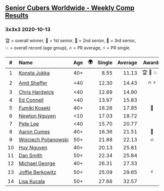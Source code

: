 <style>table {white-space: nowrap;}</style>
<link rel="stylesheet" type="text/css" href="/scw-comp/css/flags.css" />

## [Senior Cubers Worldwide - Weekly Comp Results](/scw-comp/results/)
### 3x3x3 2020-10-13

<span style="white-space: nowrap;">🏆 = overall winner</span>, <span style="white-space: nowrap;">🥇 = 1st senior</span>, <span style="white-space: nowrap;">🥈 = 2nd senior</span>, <span style="white-space: nowrap;">🥉 = 3rd senior</span>, <span style="white-space: nowrap;">💥 = overall record (age group)</span>, <span style="white-space: nowrap;">🔥 = PR average</span>, <span style="white-space: nowrap;">⚡ = PR single</span>.

| # | Name | Age | 🌍 | Single | Average | Awards | Solve 1 | Solve 2 | Solve 3 | Solve 4 | Solve 5 | Video |
| :--: | :-- | :--: | :--: | --: | --: | :--: | --: | --: | --: | --: | --: | :-- |
| 1 | [Konsta Jukka](../../persons/konsta_jukka/333.md) | 40+ | <i class="flag flag-FI" /> | 8.55 | 11.13 | 🏆 🥇 💥 ⚡ | 12.33 | 8.55 | 10.21 | 11.99 | 11.19 | [Desktop](https://www.facebook.com/events/2855876438029747/permalink/2860691557548235) / [Mobile](https://m.facebook.com/events/2855876438029747?view=permalink&id=2860691557548235) |
| 2 | [Amit Sheffer](../../persons/amit_sheffer/333.md) | <40 | <i class="flag flag-IL" /> | 12.30 | 14.43 | 🔥 ⚡ | 12.88 | 12.30 | 12.94 | 17.47 | 21.43 | [Desktop](https://www.facebook.com/593312407/videos/10158035219592408) / [Mobile](https://m.facebook.com/593312407/videos/10158035219592408) |
| 3 | [Chris Hardwick](../../persons/chris_hardwick/333.md) | <40 | <i class="flag flag-US" /> | 12.69 | 14.90 |  | 14.14 | 12.69 | 15.98 | 15.88 | 14.68 | [Desktop](https://www.facebook.com/events/2855876438029747/permalink/2859796960971028) / [Mobile](https://m.facebook.com/events/2855876438029747?view=permalink&id=2859796960971028) |
| 4 | [Ed Connell](../../persons/ed_connell/333.md) | <40 | <i class="flag flag-IE" /> | 13.97 | 15.83 |  | 16.19 | 13.97 | 15.07 | 19.75 | 16.23 | [Desktop](https://www.facebook.com/events/2855876438029747/permalink/2862401984043859) / [Mobile](https://m.facebook.com/events/2855876438029747?view=permalink&id=2862401984043859) |
| 5 | [Fumiki Koseki](../../persons/fumiki_koseki/333.md) | 40+ | <i class="flag flag-JP" /> | 16.26 | 17.85 | 🥈 | 18.52 | 17.14 | 18.49 | 16.26 | 17.91 | [Desktop](https://www.facebook.com/events/2855876438029747/permalink/2863140157303375) / [Mobile](https://m.facebook.com/events/2855876438029747?view=permalink&id=2863140157303375) |
| 6 | [Newton Nguyen](../../persons/newton_nguyen/333.md) | <10 | <i class="flag flag-CA" /> | 17.03 | 18.72 |  | 19.85 | 17.49 | 20.69 | 17.03 | 18.81 | [Desktop](https://www.facebook.com/events/2855876438029747/permalink/2860923674191690) / [Mobile](https://m.facebook.com/events/2855876438029747?view=permalink&id=2860923674191690) |
| 7 | [Pete Lee](../../persons/pete_lee/333.md) | <40 | <i class="flag flag-GB" /> | 15.70 | 20.77 |  | 21.18 | 19.57 | 21.56 | 15.70 | 22.09 | [Desktop](https://www.facebook.com/events/2855876438029747/permalink/2861716984112359) / [Mobile](https://m.facebook.com/events/2855876438029747?view=permalink&id=2861716984112359) |
| 8 | [Aaron Cumes](../../persons/aaron_cumes/333.md) | 40+ | <i class="flag flag-GB" /> | 16.36 | 21.51 | 🥉 | 16.36 | 18.12 | 27.65 | 25.06 | 21.36 | [Desktop](https://www.facebook.com/events/2855876438029747/permalink/2857223914561666) / [Mobile](https://m.facebook.com/events/2855876438029747?view=permalink&id=2857223914561666) |
| 9 | [Wojciech Poljanowski](../../persons/wojciech_poljanowski/333.md) | 50+ | <i class="flag flag-PL" /> | 21.88 | 22.13 | 🔥 | 22.44 | 21.88 | 21.90 | 22.04 | 22.66 | [Desktop](https://www.facebook.com/events/2855876438029747/permalink/2862232744060783) / [Mobile](https://m.facebook.com/events/2855876438029747?view=permalink&id=2862232744060783) |
| 10 | [Huy Nguyen](../../persons/huy_nguyen/333.md) | 40+ | <i class="flag flag-CA" /> | 20.13 | 25.81 |  | 24.15 | 24.11 | 29.34 | 29.18 | 20.13 | [Desktop](https://www.facebook.com/events/2855876438029747/permalink/2860923674191690) / [Mobile](https://m.facebook.com/events/2855876438029747?view=permalink&id=2860923674191690) |
| 11 | [Dan Smith](../../persons/dan_smith/333.md) | 50+ | <i class="flag flag-US" /> | 22.34 | 25.84 |  | 26.49 | 22.34 | 26.14 | 28.31 | 24.88 | [Desktop](https://www.facebook.com/events/2855876438029747/permalink/2861983924085665) / [Mobile](https://m.facebook.com/events/2855876438029747?view=permalink&id=2861983924085665) |
| 12 | [Michael George](../../persons/michael_george/333.md) | 40+ | <i class="flag flag-GB" /> | 26.31 | 27.33 |  | 26.47 | 26.64 | 28.89 | 26.31 | 28.96 | [Desktop](https://www.facebook.com/michael.george.545/videos/10214460489706368) / [Mobile](https://m.facebook.com/michael.george.545/videos/10214460489706368) |
| 13 | [Joffie Berkowitz](../../persons/joffie_berkowitz/333.md) | 50+ | <i class="flag flag-ZA" /> | 25.09 | 29.65 | ⚡ | 34.70 | 25.09 | 28.69 | 29.06 | 31.21 | [Desktop](https://www.facebook.com/joffie.berkowitz/videos/10164292344010128) / [Mobile](https://m.facebook.com/joffie.berkowitz/videos/10164292344010128) |
| 14 | [Lisa Kucala](../../persons/lisa_kucala/333.md) | 50+ | <i class="flag flag-US" /> | 27.66 | 32.57 |  | 38.96 | 37.41 | 32.14 | 28.15 | 27.66 | [Desktop](https://www.facebook.com/events/2855876438029747/permalink/2863093243974733) / [Mobile](https://m.facebook.com/events/2855876438029747?view=permalink&id=2863093243974733) |

<!-- Global site tag (gtag.js) - Google Analytics -->
<script async src="https://www.googletagmanager.com/gtag/js?id=UA-86348435-3"></script>
<script>window.dataLayer = window.dataLayer || []; function gtag() {dataLayer.push(arguments);} gtag('js', new Date()); gtag('config', 'UA-86348435-3');</script>
